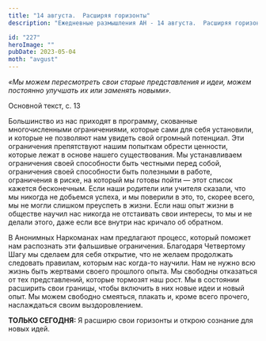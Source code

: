 ```yaml
---
title: "14 августа.  Расширяя горизонты"
description: "Ежедневные размышления АН - 14 августа.  Расширяя горизонты"

id: "227"
heroImage: ""
pubDate: 2023-05-04
moth: "avgust"
---
```


_«Мы можем пересмотреть свои старые представления и идеи, можем постоянно
улучшать их или заменять новыми»._

Основной текст, с. 13

Большинство из нас приходят в программу, скованные многочисленными
ограничениями, которые сами для себя установили, и которые не позволяют нам
увидеть свой огромный потенциал. Эти ограничения препятствуют нашим попыткам
обрести ценности, которые лежат в основе нашего существования. Мы
устанавливаем ограничения своей способности быть честными перед собой,
ограничения своей способности быть полезными в работе, ограничения в риске, на
который мы готовы пойти — этот список кажется бесконечным. Если наши родители
или учителя сказали, что мы никогда не добьемся успеха, и мы поверили в это,
то, скорее всего, мы не могли слишком преуспеть в жизни. Если наш опыт жизни в
обществе научил нас никогда не отстаивать свои интересы, то мы и не делали
этого, даже если все внутри нас кричало об обратном.

В Анонимных Наркоманах нам предлагают процесс, который поможет нам распознать
эти фальшивые ограничения. Благодаря Четвертому Шагу мы сделаем для себя
открытие, что не желаем продолжать следовать правилам, которым нас когда-то
научили. Нам не нужно всю жизнь быть жертвами своего прошлого опыта. Мы
свободны отказаться от тех представлений, которые тормозят наш рост. Мы в
состоянии расширить свои границы, чтобы включить в них новые идеи и новый
опыт. Мы можем свободно смеяться, плакать и, кроме всего прочего, наслаждаться
своим выздоровлением.

**ТОЛЬКО СЕГОДНЯ:** Я расширю свои горизонты и открою сознание для новых идей.
